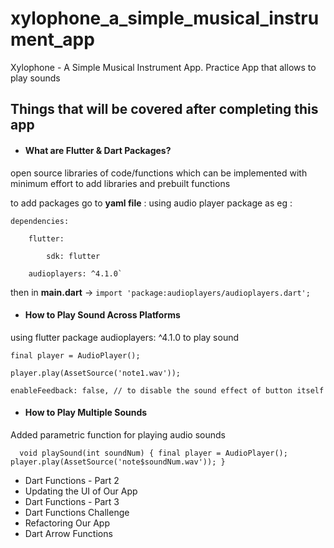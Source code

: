# xylophone_a_simple_musical_instrument_app

Xylophone - A Simple Musical Instrument App.
  Practice App that allows to play sounds

## Things that will be covered after completing this app

* #### **What are Flutter & Dart Packages?**

open source libraries of code/functions which can be implemented with minimum effort to add libraries and prebuilt functions

to add packages go to **yaml file** : using audio player package as eg : 

    dependencies:

        flutter: 

            sdk: flutter

        audioplayers: ^4.1.0`

then in **main.dart** -> `import 'package:audioplayers/audioplayers.dart';`


* #### **How to Play Sound Across Platforms**

using flutter package audioplayers: ^4.1.0 to play sound

    final player = AudioPlayer(); 

    player.play(AssetSource('note1.wav'));

    enableFeedback: false, // to disable the sound effect of button itself


* #### **How to Play Multiple Sounds** 

Added parametric function for playing audio sounds

`  void playSound(int soundNum) {
      final player = AudioPlayer();
      player.play(AssetSource('note$soundNum.wav'));
    }`


- Dart Functions - Part 2
- Updating the UI of Our App
- Dart Functions - Part 3
- Dart Functions Challenge
- Refactoring Our App
- Dart Arrow Functions